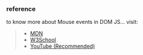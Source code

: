 ### reference
to know more about Mouse events in DOM JS... visit:

> - [MDN](https://developer.mozilla.org/en-US/docs/Web/API/MouseEvent)
> - [W3School](https://www.w3schools.com/jsref/obj_mouseevent.asp)
> - [YouTube (Recommended)](https://www.youtube.com/watch?v=lfRgu5dLh8E&list=PLfEr2kn3s-br9ZFmejfLhAgMbGgbpdof8&index=106)